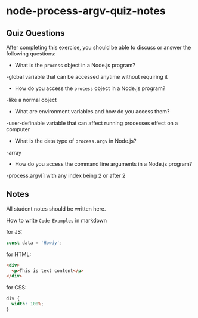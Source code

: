 # node-process-argv-quiz-notes

## Quiz Questions

After completing this exercise, you should be able to discuss or answer the following questions:

- What is the `process` object in a Node.js program?

-global variable that can be accessed anytime without requiring it

- How do you access the `process` object in a Node.js program?

-like a normal object

- What are environment variables and how do you access them?

-user-definable variable that can affect running processes effect on a computer

- What is the data type of `process.argv` in Node.js?

-array

- How do you access the command line arguments in a Node.js program?

-process.argv[] with any index being 2 or after 2

## Notes

All student notes should be written here.

How to write `Code Examples` in markdown

for JS:

```javascript
const data = 'Howdy';
```

for HTML:

```html
<div>
  <p>This is text content</p>
</div>
```

for CSS:

```css
div {
  width: 100%;
}
```
